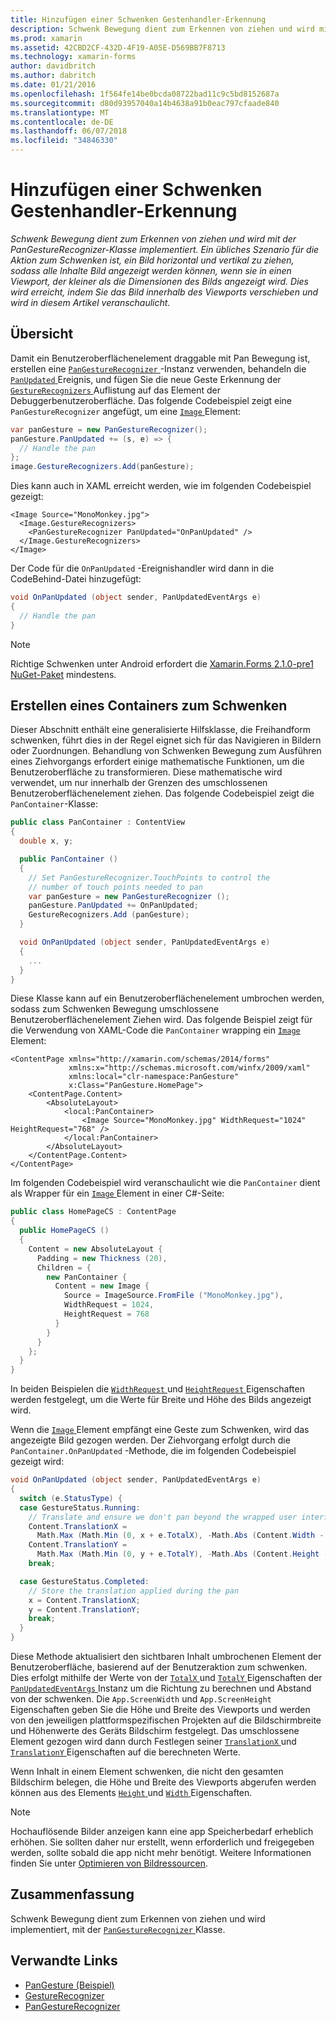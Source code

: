 ```yaml
---
title: Hinzufügen einer Schwenken Gestenhandler-Erkennung
description: Schwenk Bewegung dient zum Erkennen von ziehen und wird mit der PanGestureRecognizer-Klasse implementiert. Ein übliches Szenario für die Aktion zum Schwenken ist, ein Bild horizontal und vertikal zu ziehen, sodass alle Inhalte Bild angezeigt werden können, wenn sie in einen Viewport, der kleiner als die Dimensionen des Bilds angezeigt wird. Dies wird erreicht, indem Sie das Bild innerhalb des Viewports verschieben und wird in diesem Artikel veranschaulicht.
ms.prod: xamarin
ms.assetid: 42CBD2CF-432D-4F19-A05E-D569BB7F8713
ms.technology: xamarin-forms
author: davidbritch
ms.author: dabritch
ms.date: 01/21/2016
ms.openlocfilehash: 1f564fe14be0bcda08722bad11c9c5bd8152687a
ms.sourcegitcommit: d80d93957040a14b4638a91b0eac797cfaade840
ms.translationtype: MT
ms.contentlocale: de-DE
ms.lasthandoff: 06/07/2018
ms.locfileid: "34846330"
---
```

# <a name="adding-a-pan-gesture-recognizer"></a>Hinzufügen einer Schwenken Gestenhandler-Erkennung

_Schwenk Bewegung dient zum Erkennen von ziehen und wird mit der PanGestureRecognizer-Klasse implementiert. Ein übliches Szenario für die Aktion zum Schwenken ist, ein Bild horizontal und vertikal zu ziehen, sodass alle Inhalte Bild angezeigt werden können, wenn sie in einen Viewport, der kleiner als die Dimensionen des Bilds angezeigt wird. Dies wird erreicht, indem Sie das Bild innerhalb des Viewports verschieben und wird in diesem Artikel veranschaulicht._

## <a name="overview"></a>Übersicht

Damit ein Benutzeroberflächenelement draggable mit Pan Bewegung ist, erstellen eine [ `PanGestureRecognizer` ](https://developer.xamarin.com/api/type/Xamarin.Forms.PanGestureRecognizer/) -Instanz verwenden, behandeln die [ `PanUpdated` ](https://developer.xamarin.com/api/event/Xamarin.Forms.PanGestureRecognizer.PanUpdated/) Ereignis, und fügen Sie die neue Geste Erkennung der [ `GestureRecognizers` ](https://developer.xamarin.com/api/property/Xamarin.Forms.View.GestureRecognizers/) Auflistung auf das Element der Debuggerbenutzeroberfläche. Das folgende Codebeispiel zeigt eine `PanGestureRecognizer` angefügt, um eine [ `Image` ](https://developer.xamarin.com/api/type/Xamarin.Forms.Image/) Element:

```csharp
var panGesture = new PanGestureRecognizer();
panGesture.PanUpdated += (s, e) => {
  // Handle the pan
};
image.GestureRecognizers.Add(panGesture);
```

Dies kann auch in XAML erreicht werden, wie im folgenden Codebeispiel gezeigt:

```xaml
<Image Source="MonoMonkey.jpg">
  <Image.GestureRecognizers>
    <PanGestureRecognizer PanUpdated="OnPanUpdated" />
  </Image.GestureRecognizers>
</Image>
```

Der Code für die `OnPanUpdated` -Ereignishandler wird dann in die CodeBehind-Datei hinzugefügt:

```csharp
void OnPanUpdated (object sender, PanUpdatedEventArgs e)
{
  // Handle the pan
}
```

> [!NOTE]
> Richtige Schwenken unter Android erfordert die [Xamarin.Forms 2.1.0-pre1 NuGet-Paket](https://www.nuget.org/packages/Xamarin.Forms/2.1.0.6501-pre1) mindestens.

## <a name="creating-a-pan-container"></a>Erstellen eines Containers zum Schwenken

Dieser Abschnitt enthält eine generalisierte Hilfsklasse, die Freihandform schwenken, führt dies in der Regel eignet sich für das Navigieren in Bildern oder Zuordnungen. Behandlung von Schwenken Bewegung zum Ausführen eines Ziehvorgangs erfordert einige mathematische Funktionen, um die Benutzeroberfläche zu transformieren. Diese mathematische wird verwendet, um nur innerhalb der Grenzen des umschlossenen Benutzeroberflächenelement ziehen. Das folgende Codebeispiel zeigt die `PanContainer`-Klasse:

```csharp
public class PanContainer : ContentView
{
  double x, y;

  public PanContainer ()
  {
    // Set PanGestureRecognizer.TouchPoints to control the
    // number of touch points needed to pan
    var panGesture = new PanGestureRecognizer ();
    panGesture.PanUpdated += OnPanUpdated;
    GestureRecognizers.Add (panGesture);
  }

  void OnPanUpdated (object sender, PanUpdatedEventArgs e)
  {
    ...
  }
}
```

Diese Klasse kann auf ein Benutzeroberflächenelement umbrochen werden, sodass zum Schwenken Bewegung umschlossene Benutzeroberflächenelement Ziehen wird. Das folgende Beispiel zeigt für die Verwendung von XAML-Code die `PanContainer` wrapping ein [ `Image` ](https://developer.xamarin.com/api/type/Xamarin.Forms.Image/) Element:

```xaml
<ContentPage xmlns="http://xamarin.com/schemas/2014/forms"
             xmlns:x="http://schemas.microsoft.com/winfx/2009/xaml"
             xmlns:local="clr-namespace:PanGesture"
             x:Class="PanGesture.HomePage">
    <ContentPage.Content>
        <AbsoluteLayout>
            <local:PanContainer>
                <Image Source="MonoMonkey.jpg" WidthRequest="1024" HeightRequest="768" />
            </local:PanContainer>
        </AbsoluteLayout>
    </ContentPage.Content>
</ContentPage>
```

Im folgenden Codebeispiel wird veranschaulicht wie die `PanContainer` dient als Wrapper für ein [ `Image` ](https://developer.xamarin.com/api/type/Xamarin.Forms.Image/) Element in einer C#-Seite:

```csharp
public class HomePageCS : ContentPage
{
  public HomePageCS ()
  {
    Content = new AbsoluteLayout {
      Padding = new Thickness (20),
      Children = {
        new PanContainer {
          Content = new Image {
            Source = ImageSource.FromFile ("MonoMonkey.jpg"),
            WidthRequest = 1024,
            HeightRequest = 768
          }
        }
      }
    };
  }
}
```

In beiden Beispielen die [ `WidthRequest` ](https://developer.xamarin.com/api/property/Xamarin.Forms.VisualElement.WidthRequest/) und [ `HeightRequest` ](https://developer.xamarin.com/api/property/Xamarin.Forms.VisualElement.HeightRequest/) Eigenschaften werden festgelegt, um die Werte für Breite und Höhe des Bilds angezeigt wird.

Wenn die [ `Image` ](https://developer.xamarin.com/api/type/Xamarin.Forms.Image/) Element empfängt eine Geste zum Schwenken, wird das angezeigte Bild gezogen werden. Der Ziehvorgang erfolgt durch die `PanContainer.OnPanUpdated` -Methode, die im folgenden Codebeispiel gezeigt wird:

```csharp
void OnPanUpdated (object sender, PanUpdatedEventArgs e)
{
  switch (e.StatusType) {
  case GestureStatus.Running:
    // Translate and ensure we don't pan beyond the wrapped user interface element bounds.
    Content.TranslationX =
      Math.Max (Math.Min (0, x + e.TotalX), -Math.Abs (Content.Width - App.ScreenWidth));
    Content.TranslationY =
      Math.Max (Math.Min (0, y + e.TotalY), -Math.Abs (Content.Height - App.ScreenHeight));
    break;

  case GestureStatus.Completed:
    // Store the translation applied during the pan
    x = Content.TranslationX;
    y = Content.TranslationY;
    break;
  }
}
```

Diese Methode aktualisiert den sichtbaren Inhalt umbrochenen Element der Benutzeroberfläche, basierend auf der Benutzeraktion zum schwenken. Dies erfolgt mithilfe der Werte von der [ `TotalX` ](https://developer.xamarin.com/api/property/Xamarin.Forms.PanUpdatedEventArgs.TotalX/) und [ `TotalY` ](https://developer.xamarin.com/api/property/Xamarin.Forms.PanUpdatedEventArgs.TotalY/) Eigenschaften der [ `PanUpdatedEventArgs` ](https://developer.xamarin.com/api/type/Xamarin.Forms.PanUpdatedEventArgs/) Instanz um die Richtung zu berechnen und Abstand von der schwenken. Die `App.ScreenWidth` und `App.ScreenHeight` Eigenschaften geben Sie die Höhe und Breite des Viewports und werden von den jeweiligen plattformspezifischen Projekten auf die Bildschirmbreite und Höhenwerte des Geräts Bildschirm festgelegt. Das umschlossene Element gezogen wird dann durch Festlegen seiner [ `TranslationX` ](https://developer.xamarin.com/api/property/Xamarin.Forms.VisualElement.TranslationX/) und [ `TranslationY` ](https://developer.xamarin.com/api/property/Xamarin.Forms.VisualElement.TranslationY/) Eigenschaften auf die berechneten Werte.

Wenn Inhalt in einem Element schwenken, die nicht den gesamten Bildschirm belegen, die Höhe und Breite des Viewports abgerufen werden können aus des Elements [ `Height` ](https://developer.xamarin.com/api/property/Xamarin.Forms.VisualElement.Height/) und [ `Width` ](https://developer.xamarin.com/api/property/Xamarin.Forms.VisualElement.Width/) Eigenschaften.

> [!NOTE]
> Hochauflösende Bilder anzeigen kann eine app Speicherbedarf erheblich erhöhen. Sie sollten daher nur erstellt, wenn erforderlich und freigegeben werden, sollte sobald die app nicht mehr benötigt. Weitere Informationen finden Sie unter [Optimieren von Bildressourcen](~/xamarin-forms/deploy-test/performance.md#optimizeimages).

## <a name="summary"></a>Zusammenfassung

Schwenk Bewegung dient zum Erkennen von ziehen und wird implementiert, mit der [ `PanGestureRecognizer` ](https://developer.xamarin.com/api/type/Xamarin.Forms.PanGestureRecognizer/) Klasse.



## <a name="related-links"></a>Verwandte Links

- [PanGesture (Beispiel)](https://developer.xamarin.com/samples/xamarin-forms/WorkingWithGestures/PanGesture/)
- [GestureRecognizer](https://developer.xamarin.com/api/type/Xamarin.Forms.GestureRecognizer/)
- [PanGestureRecognizer](https://developer.xamarin.com/api/type/Xamarin.Forms.PanGestureRecognizer/)
